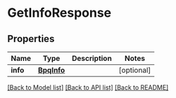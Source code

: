 # GetInfoResponse

## Properties
Name | Type | Description | Notes
------------ | ------------- | ------------- | -------------
**info** | [**BpqInfo**](BpqInfo.md) |  | [optional] 

[[Back to Model list]](../README.md#documentation-for-models) [[Back to API list]](../README.md#documentation-for-api-endpoints) [[Back to README]](../README.md)

